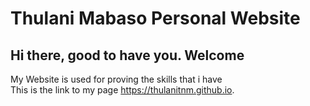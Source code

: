 # Thulani Mabaso Personal Website
## Hi there, good to have you. Welcome
My Website is used for proving the skills that i have\
This is the link to my page https://thulanitnm.github.io.
